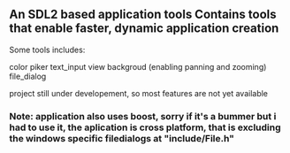 
## An SDL2 based application tools Contains tools that enable faster, dynamic application creation
Some tools includes:

color piker
text_input
view backgroud (enabling panning and zooming)
file_dialog

project still under developement, so most features are not yet available

### Note: application also uses boost, sorry if it's a bummer but i had to use it, the aplication is cross platform, that is excluding the windows specific filedialogs at "include/File.h"
